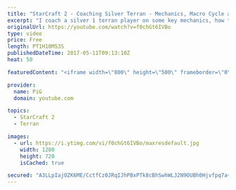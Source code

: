 ```yaml
---
title: "StarCraft 2 - Coaching Silver Terran - Mechanics, Macro Cycle and"
excerpt: "I coach a silver 1 terran player on some key mechanics, how to learn a tight macro cycle and how to understand and improve at Starcraft -- Watch live at https://www.twitch.tv/x5_pig"
originalUrl: https://youtube.com/watch?v=f0chGt6IVBo
type: video
price: Free
length: PT1H10M53S
publishedDateTime: 2017-05-11T09:13:10Z
heat: 50

featuredContent: "<iframe width=\"800\" height=\"500\" frameborder=\"0\" src=\"https://www.youtube.com/embed/f0chGt6IVBo\" allow=\"accelerometer; autoplay; encrypted-media; gyroscope; picture-in-picture\" allowfullscreen></iframe>"

provider:
  name: PiG
  domain: youtube.com

topics:
  - StarCraft 2
  - Terran

images:
  - url: https://i.ytimg.com/vi/f0chGt6IVBo/maxresdefault.jpg
    width: 1280
    height: 720
    isCached: true

secured: "A3LLpIajOZK6ME/CctfCz0JRqIJhPBxPTk8cBhSwhWLJ2N9OUBh0Hjvfpq7a+Ob8ViBYUBw0TAz440OYPlgVI8J1qsd0LT1PsSCqum4AQRoNPyP+a8chZ/5OMFBXviSiG1LP/nlSmUCzuardyn55cc27UsYVxVJuWtDJoP2TZIwtm1exkg1tVf/mJZGUqp5QVvZyl3kd4Vlbt5IZf1Aj7oy6RJisPzRd3rsOBxj36aHMIKyH17Egs2Ar0Tun+lr+cqbcrL8a7JInVpBMEs19yiascDSVpPToO8PxeSHOYR3rtP7FdIFBHlqVuAOdkDFhw+mJ4PJa7Wql/mXWL75qY6roDOKL+NcMXl2tj7jqM8UCmZxg6MXYsR1aT7qx2aoH3qL2Peom+2UK2JIXOwCDFAFWQ9JuPDEOVM42p6oMU+Q=;KyrMBaQUe/APJhdGE/+xcQ=="
---
```


